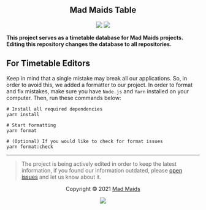 <h2 align="center">Mad Maids Table</h2>

<p align="center">
<a href="https://github.com/mad-maids/maid.hub"><img src="https://img.shields.io/static/v1.svg?style=flat-square&label=maid.hub&message=synced&logoColor=eceff4&logo=github&colorA=000000&colorB=ffffff"/></a>
<a href="https://github.com/mad-maids/maid.ts"><img src="https://img.shields.io/static/v1.svg?style=flat-square&label=maid.ts&message=synced&logoColor=eceff4&logo=github&colorA=000000&colorB=ffffff"/></a>
</p>

**This project serves as a timetable database for Mad Maids projects. Editing this repository changes the database to all repositories.**

## For Timetable Editors

Keep in mind that a single mistake may break all our applications. So, in order to avoid this, we added a formatter to our project.
In order to format and fix mistakes, make sure you have `Node.js` and `Yarn` installed on your computer. Then, run these commands below:

```shell
# Install all required dependencies
yarn install

# Start formatting
yarn format

# (Optional) If you would like to check for format issues
yarn format:check
```

---

> The project is being actively edited in order to keep the latest information, if you found our information outdated, please 
> [open issues](https://github.com/mad-maids/maid.table/issues/new) and let us know about it.

<p align="center">Copyright &copy; 2021 <a href="https://maid.uz" target="_blank">Mad Maids</a></p>

<p align="center"><a href="https://github.com/mad-maids/maid.table/blob/master/license"><img src="https://img.shields.io/static/v1.svg?style=flat-square&label=License&message=MIT&logoColor=eceff4&logo=github&colorA=000000&colorB=ffffff"/></a></p>
